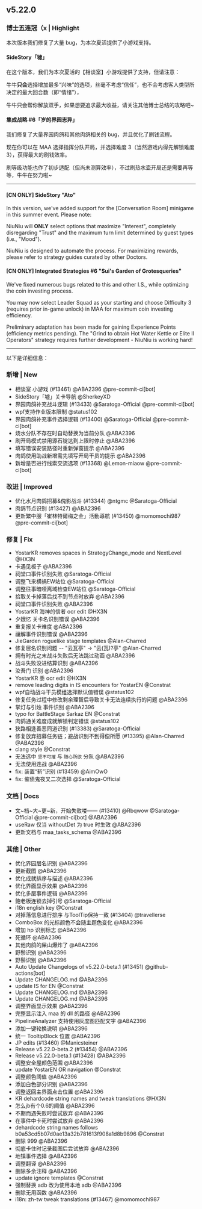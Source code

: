 ## v5.22.0

### 博士五连冠（x | Highlight

本次版本我们修复了大量 bug，为本次夏活提供了小游戏支持。

#### SideStory「墟」

在这个版本，我们为本次夏活的【相谈室】小游戏提供了支持，但请注意：

牛牛**只会**选择增加最多“兴味”的选项，丝毫不考虑“信任”，也不会考虑客人类型所决定的最大回合数（即“情绪”），

牛牛只会帮你解放双手，如果想要追求最大收益，请关注其他博士总结的攻略吧~

#### 集成战略 #6「岁的界园志异」

我们修复了大量界园肉鸽和其他肉鸽相关的 bug，并且优化了刷钱流程。

现在你可以在 MAA 选择指挥分队开局，并选择难度 3（当然游戏内得先解锁难度 3），获得最大的刷钱效率。

刷等级功能也作了初步适配（但尚未测算效率），不过刷热水壶开局还是需要再等等，牛牛在努力啦~

----

#### [CN ONLY] SideStory "Ato"

In this version, we've added support for the [Conversation Room] minigame in this summer event. Please note:

NiuNiu will **ONLY** select options that maximize "Interest", completely disregarding "Trust" and the maximum turn limit determined by guest types (i.e., "Mood").

NiuNiu is designed to automate the process. For maximizing rewards, please refer to strategy guides curated by other Doctors.

#### [CN ONLY] Integrated Strategies #6 "Sui's Garden of Grotesqueries"

We've fixed numerous bugs related to this and other I.S., while optimizing the coin investing process.

You may now select Leader Squad as your starting and choose Difficulty 3 (requires prior in-game unlock) in MAA for maximum coin investing efficiency.

Preliminary adaptation has been made for gaining Experience Points (efficiency metrics pending). The "Grind to obtain Hot Water Kettle or Elite II Operators" strategy requires further development - NiuNiu is working hard!

----

以下是详细信息：

### 新增 | New

* 相谈室 小游戏 (#13461) @ABA2396 @pre-commit-ci[bot]
* SideStory「墟」关卡导航 @SherkeyXD
* 界园肉鸽补充战斗逻辑 (#13433) @Saratoga-Official @pre-commit-ci[bot]
* wpf支持作业版本限制 @status102
* 界园肉鸽补充事件选择逻辑 (#13400) @Saratoga-Official @pre-commit-ci[bot]
* 烧水分队不存在时自动替换为当前分队 @ABA2396
* 刷开局模式禁用源石锭达到上限时停止 @ABA2396
* 填写错误安装路径时重新弹窗提示 @ABA2396
* 肉鸽使用助战新增需先填写开局干员的提示 @ABA2396
* 新增是否进行线索交流选项 (#13368) @Lemon-miaow @pre-commit-ci[bot]

### 改进 | Improved

* 优化水月肉鸽招募&傀影战斗 (#13344) @ntgmc @Saratoga-Official
* 肉鸽节点识别 (#13427) @ABA2396
* 更新繁中服「崔林特爾梅之金」活動導航 (#13450) @momomochi987 @pre-commit-ci[bot]

### 修复 | Fix

* YostarKR removes spaces in StrategyChange_mode and NextLevel @HX3N
* 卡遇见板子 @ABA2396
* 祠堂口事件识别失败 @Saratoga-Official
* 调整飞来横祸EW站位 @Saratoga-Official
* 调整往事暗哑离域检查EW站位 @Saratoga-Official
* 拾取关卡掉落后找不到节点时放弃 @ABA2396
* 祠堂口事件识别失败 @ABA2396
* YostarKR 海神的信者 ocr edit @HX3N
* 夕娥忆 关卡名识别错误 @ABA2396
* 重复报关卡难度 @ABA2396
* 禳解事件识别错误 @ABA2396
* JieGarden roguelike stage templates @Alan-Charred
* 修复层名识别问题 -- "云瓦亭" -> "云(瓦)?亭" @Alan-Charred
* 拥有时光之末战斗失败后无法跳过动画 @ABA2396
* 战斗失败没进结算识别 @ABA2396
* 汝吾门 识别 @ABA2396
* YostarKR 黍 ocr edit @HX3N
* remove leading digits in IS encounters for YostarEN @Constrat
* wpf自动战斗干员模组选择默认值错误 @status102
* 修复任务过程中修改剩余理智后导致关卡无法连续执行的问题 @ABA2396
* 掌灯与引烛 事件识别 @ABA2396
* typo for BattleStage Sarkaz EN @Constrat
* 肉鸽通关难度成就解锁判定错误 @status102
* 狭路相逢善恶同道识别 (#13383) @Saratoga-Official
* 修复放弃招募任务链；避战识别不到得偿所愿 (#13395) @Alan-Charred @ABA2396
* clang style @Constrat
* 无法选中 `坚不可摧` 与 `随心所欲` 分队 @ABA2396
* 无法使用连战 @ABA2396
* fix: 装置“斩”识别 (#13459) @AimOwO
* fix: 催债鬼夜叉二次选择 @Saratoga-Official

### 文档 | Docs

* 文~档~大~更~新，开始失败喽—— (#13410) @Rbqwow @Saratoga-Official @pre-commit-ci[bot] @ABA2396
* useRaw 仅当 withoutDet 为 true 时生效 @ABA2396
* 更新文档与 maa_tasks_schema @ABA2396

### 其他 | Other

* 优化界园层名识别 @ABA2396
* 更新截图 @ABA2396
* 优化成就排序与描述 @ABA2396
* 优化界面显示效果 @ABA2396
* 优化多层事件逻辑 @ABA2396
* 鲍老板连锁去掉引号 @Saratoga-Official
* i18n english key @Constrat
* 对掉落信息进行排序 与ToolTip保持一致 (#13404) @travellerse
* ComboBox 的光标颜色不会随主题色变化 @ABA2396
* 增加 hp 识别标志 @ABA2396
* 死循环 @ABA2396
* 其他肉鸽的屎山爆炸了 @ABA2396
* 野鬃识别 @ABA2396
* 野鬃识别 @ABA2396
* Auto Update Changelogs of v5.22.0-beta.1 (#13451) @github-actions[bot]
* Update CHANGELOG.md @ABA2396
* update IS for EN @Constrat
* Update CHANGELOG.md @ABA2396
* Update CHANGELOG.md @ABA2396
* 调整界面显示效果 @ABA2396
* 完整显示注入 maa 的 dll 的路径 @ABA2396
* PipelineAnalyzer 支持使用灰度图匹配文字 @ABA2396
* 添加一键轮换说明 @ABA2396
* 统一 TooltipBlock 位置 @ABA2396
* JP edits (#13460) @Manicsteiner
* Release v5.22.0-beta.2 (#13454) @ABA2396
* Release v5.22.0-beta.1 (#13428) @ABA2396
* 调整安全屋颜色范围 @ABA2396
* update YostarEN OR navigation @Constrat
* 调整颜色阈值 @ABA2396
* 添加白色部分识别 @ABA2396
* 调整返回主界面点击位置 @ABA2396
* KR dehardcode string names and tweak translations @HX3N
* 怎么jb有个0.6的阈值 @ABA2396
* 不期而遇失败时尝试放弃 @ABA2396
* 在事件中卡死时尝试放弃 @ABA2396
* dehardcode string names follows b0a53cd5b07d0ae13a32b781613f908a1d8b9896 @Constrat
* 删除 999 @ABA2396
* 彻底卡住时记录截图后尝试放弃 @ABA2396
* 地镇事件选择 @ABA2396
* 调整翻译 @ABA2396
* 删除多余注释 @ABA2396
* update ignore templates @Constrat
* 强制替换 adb 改为使用本地 adb @ABA2396
* 删除无用函数 @ABA2396
* i18n: zh-tw tweak translations (#13467) @momomochi987
